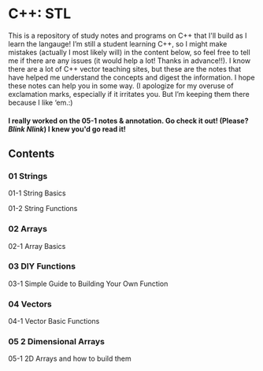 # C++: STL
This is a repository of study notes and programs on C++ that I'll build as I learn the langauge!
I’m still a student learning C++, so I might make mistakes (actually I most likely will) in the content below, so feel free to tell me if there are any issues (it would help a lot! Thanks in advance!!). I know there are a lot of C++ vector teaching sites, but these are the notes that have helped me understand the concepts and digest the information. I hope these notes can help you in some way.
(I apologize for my overuse of exclamation marks, especially if it irritates you. But I’m keeping them there because I like ‘em.:)

#### I really worked on the 05-1 notes & annotation. Go check it out! (Please? *Blink Nlink*) I knew you'd go read it!

## Contents
### 01 Strings
  01-1 String Basics
  
  01-2 String Functions
### 02 Arrays
  02-1 Array Basics
### 03 DIY Functions
  03-1 Simple Guide to Building Your Own Function
### 04 Vectors
  04-1 Vector Basic Functions
### 05 2 Dimensional Arrays
  05-1 2D Arrays and how to build them
